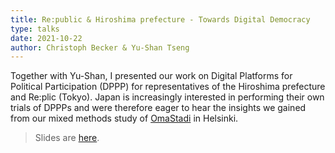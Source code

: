 ```yaml
---
title: Re:public & Hiroshima prefecture - Towards Digital Democracy
type: talks
date: 2021-10-22
author: Christoph Becker & Yu-Shan Tseng
---
```


Together with Yu-Shan, I presented our work on Digital Platforms for Political Participation (DPPP) for representatives of the Hiroshima prefecture and Re:plic (Tokyo). Japan is increasingly interested in performing their own trials of DPPPs and were therefore eager to hear the insights we gained from our mixed methods study of [OmaStadi](https://omastadi.hel.fi) in Helsinki.

> Slides are [here](/assets/dppp/DPPP_Republic_Tokyo.pdf).
